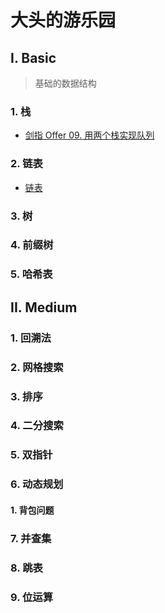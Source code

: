 # 大头的游乐园

## I. Basic

> 基础的数据结构

### 1. 栈

- [剑指 Offer 09. 用两个栈实现队列](stack/CQueue.md)

### 2. 链表

- [链表](ListNode/summary.md)

### 3. 树

### 4. 前缀树

### 5. 哈希表

## II. Medium

### 1. 回溯法

### 2. 网格搜索

### 3. 排序

### 4. 二分搜索

### 5. 双指针

### 6. 动态规划

#### 1. 背包问题

### 7. 并查集

### 8. 跳表

### 9. 位运算
